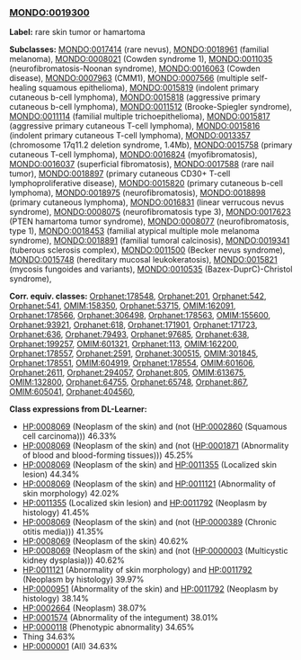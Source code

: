 
### [MONDO:0019300](http://purl.obolibrary.org/obo/MONDO_0019300)
**Label:** rare skin tumor or hamartoma

**Subclasses:** [MONDO:0017414](http://purl.obolibrary.org/obo/MONDO_0017414) (rare nevus), [MONDO:0018961](http://purl.obolibrary.org/obo/MONDO_0018961) (familial melanoma), [MONDO:0008021](http://purl.obolibrary.org/obo/MONDO_0008021) (Cowden syndrome 1), [MONDO:0011035](http://purl.obolibrary.org/obo/MONDO_0011035) (neurofibromatosis-Noonan syndrome), [MONDO:0016063](http://purl.obolibrary.org/obo/MONDO_0016063) (Cowden disease), [MONDO:0007963](http://purl.obolibrary.org/obo/MONDO_0007963) (CMM1), [MONDO:0007566](http://purl.obolibrary.org/obo/MONDO_0007566) (multiple self-healing squamous epithelioma), [MONDO:0015819](http://purl.obolibrary.org/obo/MONDO_0015819) (indolent primary cutaneous b-cell lymphoma), [MONDO:0015818](http://purl.obolibrary.org/obo/MONDO_0015818) (aggressive primary cutaneous b-cell lymphoma), [MONDO:0011512](http://purl.obolibrary.org/obo/MONDO_0011512) (Brooke-Spiegler syndrome), [MONDO:0011114](http://purl.obolibrary.org/obo/MONDO_0011114) (familial multiple trichoepithelioma), [MONDO:0015817](http://purl.obolibrary.org/obo/MONDO_0015817) (aggressive primary cutaneous T-cell lymphoma), [MONDO:0015816](http://purl.obolibrary.org/obo/MONDO_0015816) (indolent primary cutaneous T-cell lymphoma), [MONDO:0013357](http://purl.obolibrary.org/obo/MONDO_0013357) (chromosome 17q11.2 deletion syndrome, 1.4Mb), [MONDO:0015758](http://purl.obolibrary.org/obo/MONDO_0015758) (primary cutaneous T-cell lymphoma), [MONDO:0016824](http://purl.obolibrary.org/obo/MONDO_0016824) (myofibromatosis), [MONDO:0016037](http://purl.obolibrary.org/obo/MONDO_0016037) (superficial fibromatosis), [MONDO:0017588](http://purl.obolibrary.org/obo/MONDO_0017588) (rare nail tumor), [MONDO:0018897](http://purl.obolibrary.org/obo/MONDO_0018897) (primary cutaneous CD30+ T-cell lymphoproliferative disease), [MONDO:0015820](http://purl.obolibrary.org/obo/MONDO_0015820) (primary cutaneous b-cell lymphoma), [MONDO:0018975](http://purl.obolibrary.org/obo/MONDO_0018975) (neurofibromatosis), [MONDO:0018898](http://purl.obolibrary.org/obo/MONDO_0018898) (primary cutaneous lymphoma), [MONDO:0016831](http://purl.obolibrary.org/obo/MONDO_0016831) (linear verrucous nevus syndrome), [MONDO:0008075](http://purl.obolibrary.org/obo/MONDO_0008075) (neurofibromatosis type 3), [MONDO:0017623](http://purl.obolibrary.org/obo/MONDO_0017623) (PTEN hamartoma tumor syndrome), [MONDO:0008077](http://purl.obolibrary.org/obo/MONDO_0008077) (neurofibromatosis, type 1), [MONDO:0018453](http://purl.obolibrary.org/obo/MONDO_0018453) (familial atypical multiple mole melanoma syndrome), [MONDO:0018891](http://purl.obolibrary.org/obo/MONDO_0018891) (familial tumoral calcinosis), [MONDO:0019341](http://purl.obolibrary.org/obo/MONDO_0019341) (tuberous sclerosis complex), [MONDO:0011500](http://purl.obolibrary.org/obo/MONDO_0011500) (Becker nevus syndrome), [MONDO:0015748](http://purl.obolibrary.org/obo/MONDO_0015748) (hereditary mucosal leukokeratosis), [MONDO:0015821](http://purl.obolibrary.org/obo/MONDO_0015821) (mycosis fungoides and variants), [MONDO:0010535](http://purl.obolibrary.org/obo/MONDO_0010535) (Bazex-DuprC)-Christol syndrome), 

**Corr. equiv. classes:** [Orphanet:178548](http://www.orpha.net/ORDO/Orphanet_178548), [Orphanet:201](http://www.orpha.net/ORDO/Orphanet_201), [Orphanet:542](http://www.orpha.net/ORDO/Orphanet_542), [Orphanet:541](http://www.orpha.net/ORDO/Orphanet_541), [OMIM:158350](http://purl.obolibrary.org/obo/OMIM_158350), [Orphanet:53715](http://www.orpha.net/ORDO/Orphanet_53715), [OMIM:162091](http://purl.obolibrary.org/obo/OMIM_162091), [Orphanet:178566](http://www.orpha.net/ORDO/Orphanet_178566), [Orphanet:306498](http://www.orpha.net/ORDO/Orphanet_306498), [Orphanet:178563](http://www.orpha.net/ORDO/Orphanet_178563), [OMIM:155600](http://purl.obolibrary.org/obo/OMIM_155600), [Orphanet:93921](http://www.orpha.net/ORDO/Orphanet_93921), [Orphanet:618](http://www.orpha.net/ORDO/Orphanet_618), [Orphanet:171901](http://www.orpha.net/ORDO/Orphanet_171901), [Orphanet:171723](http://www.orpha.net/ORDO/Orphanet_171723), [Orphanet:636](http://www.orpha.net/ORDO/Orphanet_636), [Orphanet:79493](http://www.orpha.net/ORDO/Orphanet_79493), [Orphanet:97685](http://www.orpha.net/ORDO/Orphanet_97685), [Orphanet:638](http://www.orpha.net/ORDO/Orphanet_638), [Orphanet:199257](http://www.orpha.net/ORDO/Orphanet_199257), [OMIM:601321](http://purl.obolibrary.org/obo/OMIM_601321), [Orphanet:113](http://www.orpha.net/ORDO/Orphanet_113), [OMIM:162200](http://purl.obolibrary.org/obo/OMIM_162200), [Orphanet:178557](http://www.orpha.net/ORDO/Orphanet_178557), [Orphanet:2591](http://www.orpha.net/ORDO/Orphanet_2591), [Orphanet:300515](http://www.orpha.net/ORDO/Orphanet_300515), [OMIM:301845](http://purl.obolibrary.org/obo/OMIM_301845), [Orphanet:178551](http://www.orpha.net/ORDO/Orphanet_178551), [OMIM:604919](http://purl.obolibrary.org/obo/OMIM_604919), [Orphanet:178554](http://www.orpha.net/ORDO/Orphanet_178554), [OMIM:601606](http://purl.obolibrary.org/obo/OMIM_601606), [Orphanet:2611](http://www.orpha.net/ORDO/Orphanet_2611), [Orphanet:294057](http://www.orpha.net/ORDO/Orphanet_294057), [Orphanet:805](http://www.orpha.net/ORDO/Orphanet_805), [OMIM:613675](http://purl.obolibrary.org/obo/OMIM_613675), [OMIM:132800](http://purl.obolibrary.org/obo/OMIM_132800), [Orphanet:64755](http://www.orpha.net/ORDO/Orphanet_64755), [Orphanet:65748](http://www.orpha.net/ORDO/Orphanet_65748), [Orphanet:867](http://www.orpha.net/ORDO/Orphanet_867), [OMIM:605041](http://purl.obolibrary.org/obo/OMIM_605041), [Orphanet:404560](http://www.orpha.net/ORDO/Orphanet_404560), 

**Class expressions from DL-Learner:**

- [HP:0008069](http://purl.obolibrary.org/obo/HP_0008069) (Neoplasm of the skin) and (not ([HP:0002860](http://purl.obolibrary.org/obo/HP_0002860) (Squamous cell carcinoma))) 46.33%
- [HP:0008069](http://purl.obolibrary.org/obo/HP_0008069) (Neoplasm of the skin) and (not ([HP:0001871](http://purl.obolibrary.org/obo/HP_0001871) (Abnormality of blood and blood-forming tissues))) 45.25%
- [HP:0008069](http://purl.obolibrary.org/obo/HP_0008069) (Neoplasm of the skin) and [HP:0011355](http://purl.obolibrary.org/obo/HP_0011355) (Localized skin lesion) 44.34%
- [HP:0008069](http://purl.obolibrary.org/obo/HP_0008069) (Neoplasm of the skin) and [HP:0011121](http://purl.obolibrary.org/obo/HP_0011121) (Abnormality of skin morphology) 42.02%
- [HP:0011355](http://purl.obolibrary.org/obo/HP_0011355) (Localized skin lesion) and [HP:0011792](http://purl.obolibrary.org/obo/HP_0011792) (Neoplasm by histology) 41.45%
- [HP:0008069](http://purl.obolibrary.org/obo/HP_0008069) (Neoplasm of the skin) and (not ([HP:0000389](http://purl.obolibrary.org/obo/HP_0000389) (Chronic otitis media))) 41.35%
- [HP:0008069](http://purl.obolibrary.org/obo/HP_0008069) (Neoplasm of the skin) 40.62%
- [HP:0008069](http://purl.obolibrary.org/obo/HP_0008069) (Neoplasm of the skin) and (not ([HP:0000003](http://purl.obolibrary.org/obo/HP_0000003) (Multicystic kidney dysplasia))) 40.62%
- [HP:0011121](http://purl.obolibrary.org/obo/HP_0011121) (Abnormality of skin morphology) and [HP:0011792](http://purl.obolibrary.org/obo/HP_0011792) (Neoplasm by histology) 39.97%
- [HP:0000951](http://purl.obolibrary.org/obo/HP_0000951) (Abnormality of the skin) and [HP:0011792](http://purl.obolibrary.org/obo/HP_0011792) (Neoplasm by histology) 38.14%
- [HP:0002664](http://purl.obolibrary.org/obo/HP_0002664) (Neoplasm) 38.07%
- [HP:0001574](http://purl.obolibrary.org/obo/HP_0001574) (Abnormality of the integument) 38.01%
- [HP:0000118](http://purl.obolibrary.org/obo/HP_0000118) (Phenotypic abnormality) 34.65%
- Thing 34.63%
- [HP:0000001](http://purl.obolibrary.org/obo/HP_0000001) (All) 34.63%


